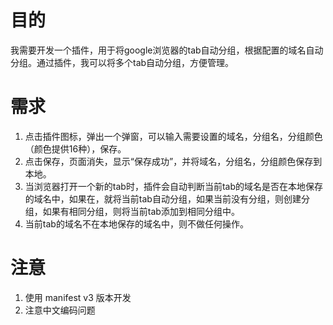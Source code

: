 # 目的
我需要开发一个插件，用于将google浏览器的tab自动分组，根据配置的域名自动分组。通过插件，我可以将多个tab自动分组，方便管理。
# 需求
1. 点击插件图标，弹出一个弹窗，可以输入需要设置的域名，分组名，分组颜色（颜色提供16种），保存。
2. 点击保存，页面消失，显示“保存成功”，并将域名，分组名，分组颜色保存到本地。
3. 当浏览器打开一个新的tab时，插件会自动判断当前tab的域名是否在本地保存的域名中，如果在，就将当前tab自动分组，如果当前没有分组，则创建分组，如果有相同分组，则将当前tab添加到相同分组中。
4. 当前tab的域名不在本地保存的域名中，则不做任何操作。
# 注意
1. 使用 manifest v3 版本开发
2. 注意中文编码问题